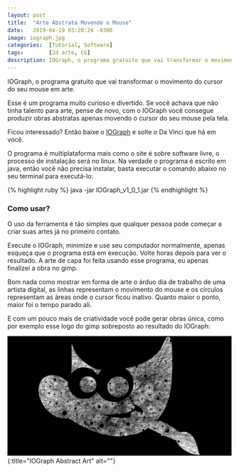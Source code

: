 ```yaml
---
layout: post
title:  "Arte Abstrata Movendo o Mouse"
date:   2019-04-19 03:20:24 -0300
image: iograph.jpg
categories:  [Tutorial, Software]
tags:        [2d arte, CG]
description: IOGraph, o programa gratuito que vai transformar o movimento do cursor do seu mouse em arte.
---
```


IOGraph, o programa gratuito que vai transformar o movimento do cursor do seu mouse em arte.

Esse é um programa muito curioso e divertido. Se você achava que não tinha talento para arte, pense de novo, com o IOGraph você consegue produzir obras abstratas apenas movendo o cursor do seu mouse pela tela.

Ficou interessado? Então baixe o [IOGraph](http://iographica.com/#downloads) e solte o Da Vinci que há em você.

O programa é multiplataforma mais como o site é sobre software livre, o processo de instalação será no linux. Na verdade o programa é escrito em java, então você não precisa instalar, basta executar o comando abaixo no seu terminal para executá-lo:

{% highlight ruby %}
java -jar IOGraph_v1_0_1.jar
{% endhighlight %}

<script async src="//pagead2.googlesyndication.com/pagead/js/adsbygoogle.js"></script>
<ins class="adsbygoogle"
     style="display:block; text-align:center;"
     data-ad-layout="in-article"
     data-ad-format="fluid"
     data-ad-client="ca-pub-6962200783353455"
     data-ad-slot="2866622444"></ins>
<script>
     (adsbygoogle = window.adsbygoogle || []).push({});
</script>

### Como usar?

O uso da ferramenta é tão simples que qualquer pessoa pode começar a criar suas artes já no primeiro contato.

Execute o IOGraph, minimize e use seu computador normalmente, apenas esqueça que o programa está em execução. Volte horas depois para ver o resultado. A arte de capa foi feita usando esse programa, eu apenas finalizei a obra no gimp.

Bom nada como mostrar em forma de arte o árduo dia de trabalho de uma artista digital, as linhas representam o movimento do mouse e os círculos representam as áreas onde o cursor ficou inativo. Quanto maior o ponto, maior foi o tempo parado ali.

E com um pouco mais de criatividade você pode gerar obras única, como por exemplo esse logo do gimp sobreposto ao resultado do IOGraph:

![iograph-result](/images/blog/iograph-result.jpg){:title="IOGraph Abstract Art" alt=""}

